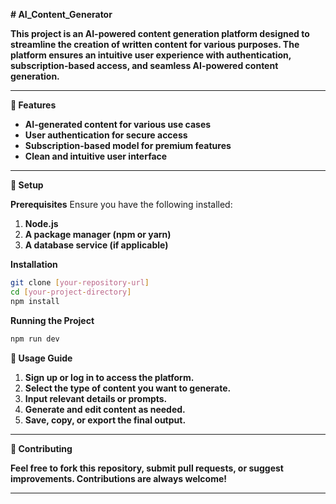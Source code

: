 **# AI\_Content\_Generator**

**This project is an AI-powered content generation platform designed to streamline the creation of written content for various purposes. The platform ensures an intuitive user experience with authentication, subscription-based access, and seamless AI-powered content generation.**

---

**🔹 Features**

* **AI-generated content for various use cases**
* **User authentication for secure access**
* **Subscription-based model for premium features**
* **Clean and intuitive user interface**

---

**🔧 Setup**

**Prerequisites**
Ensure you have the following installed:

1. **Node.js**
2. **A package manager (npm or yarn)**
3. **A database service (if applicable)**

**Installation**

```bash
git clone [your-repository-url]
cd [your-project-directory]
npm install
```

**Running the Project**

```bash
npm run dev
```

**📘 Usage Guide**

1. **Sign up or log in to access the platform.**
2. **Select the type of content you want to generate.**
3. **Input relevant details or prompts.**
4. **Generate and edit content as needed.**
5. **Save, copy, or export the final output.**

---

**🤝 Contributing**

**Feel free to fork this repository, submit pull requests, or suggest improvements. Contributions are always welcome!**

---
